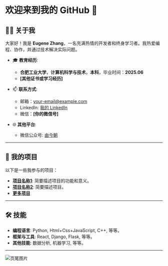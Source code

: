 # 欢迎来到我的 GitHub 👋

## 👨‍💻 关于我
大家好！我是 **Eugene Zhang**，一名充满热情的开发者和终身学习者。我热爱编程、协作，并通过技术解决实际问题。

- 🎓 **教育经历**:
  - **合肥工业大学**，**计算机科学与技术**，**本科**，毕业时间：**2025.06**
  - **[其他证书或学习经历]**

- 📫 **联系方式**:
  - 邮箱：[your-email@example.com](mailto:your-email@example.com)
  - LinkedIn: [我的 LinkedIn](https://www.linkedin.com/in/your-profile)
  - 微信：**[你的微信号]**

- 🌐 **其他平台**:
  - 微信公众号: [由今朝](https://mp.weixin.qq.com/mp/profile_ext?action=home&__biz=Mzg4MzcxMjIzMQ==)

---

## 💼 我的项目
以下是一些我参与的项目：

- **[项目名称1](https://github.com/your-repo1)**: 简要描述项目的功能和意义。
- **[项目名称2](https://github.com/your-repo2)**: 简要描述项目。
- **[更多项目](https://github.com/your-profile?tab=repositories)**

---

## 🛠️ 技能
- **编程语言**: Python, Html+Css+JavaScript, C++, 等等。
- **框架与工具**: React, Django, Flask, 等等。
- **其他技能**: 数据分析, 机器学习, 等等。

---

![页尾图片](https://via.placeholder.com/1200x50?text=感谢您的访问!)

